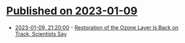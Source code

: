# [Published on 2023-01-09](index.md)

* [2023-01-09, 21:20:00](https://news.slashdot.org/story/23/01/09/1736250/restoration-of-the-ozone-layer-is-back-on-track-scientists-say?utm_source=rss1.0mainlinkanon&utm_medium=feed) - [Restoration of the Ozone Layer Is Back on Track, Scientists Say](https://news.slashdot.org/story/23/01/09/1736250/restoration-of-the-ozone-layer-is-back-on-track-scientists-say?utm_source=rss1.0mainlinkanon&utm_medium=feed)
